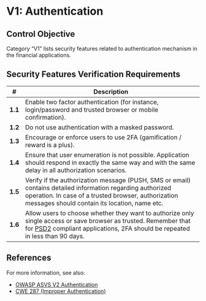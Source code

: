 # V1: Authentication

## Control Objective

Category “V1” lists security features related to authentication mechanism in the financial applications. 

## Security Features Verification Requirements

| # | Description |
| --- | --- |
| **1.1** | Enable two factor authentication (for instance, login/password and trusted browser or mobile confirmation). | 
| **1.2** | Do not use authentication with a masked password. | 
| **1.3** | Encourage or enforce users to use 2FA (gamification / reward  is a plus). |
| **1.4** | Ensure that user enumeration is not possible. Application should respond in exactly the same way and with the same delay in all authorization scenarios.| 
| **1.5** | Verify if the authorization message (PUSH, SMS or email) contains detailed information regarding authorized operation. In case of a trusted browser, authorization messages should contain its location, name etc.| 
| **1.6** | Allow users to choose whether they want to authorize only single access or save browser as trusted. Remember that for [PSD2](https://ec.europa.eu/info/law/payment-services-psd-2-directive-eu-2015-2366_en) compliant applications, 2FA should be repeated in less than 90 days. | 

## References

For more information, see also:

* [OWASP ASVS V2 Authentication](https://github.com/OWASP/ASVS/blob/master/4.0/en/0x11-V2-Authentication.md)
* [CWE 287 (Improper Authentication)](https://cwe.mitre.org/data/definitions/287.html)

